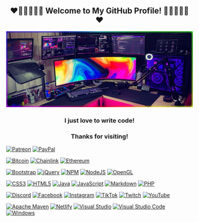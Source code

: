 <h2 align="center">❤️🧡💛💚💙💜 Welcome to My GitHub Profile! 💜💙💚💛🧡❤️</h2>

[![MiahFuta Profile Banner](https://github.com/MiahFuta/miahfuta/blob/main/header.jpg)](https://miahfuta.com)

<h3 align="center">I just love to write code!</h3>

<h3 align="center">Thanks for visiting!</h3>
  
  
[![Patreon](https://img.shields.io/badge/Patreon-F96854?style=for-the-badge&logo=patreon&logoColor=white)](https://www.patreon.com/miahfuta) [![PayPal](https://img.shields.io/badge/PayPal-00457C?style=for-the-badge&logo=paypal&logoColor=white)](https://www.paypal.me/sowhoyou)  
  
[![Bitcoin](https://img.shields.io/badge/Bitcoin-000?style=for-the-badge&logo=bitcoin&logoColor=white)](https://www.miahfuta.com/#donations) [![Chainlink](https://img.shields.io/badge/Chainlink-375BD2?style=for-the-badge&logo=Chainlink&logoColor=white)](https://www.miahfuta.com/#donations) [![Ethereum](https://img.shields.io/badge/Ethereum-3C3C3D?style=for-the-badge&logo=Ethereum&logoColor=white)](https://www.miahfuta.com/#donations)  
  
[![Bootstrap](https://img.shields.io/badge/bootstrap-%23563D7C.svg?style=for-the-badge&logo=bootstrap&logoColor=white)](#) [![jQuery](https://img.shields.io/badge/jquery-%230769AD.svg?style=for-the-badge&logo=jquery&logoColor=white)](#) [![NPM](https://img.shields.io/badge/NPM-%23000000.svg?style=for-the-badge&logo=npm&logoColor=white)](#) [![NodeJS](https://img.shields.io/badge/node.js-6DA55F?style=for-the-badge&logo=node.js&logoColor=white)](#) [![OpenGL](https://img.shields.io/badge/OpenGL-%23FFFFFF.svg?style=for-the-badge&logo=opengl)](#)  
  
[![CSS3](https://img.shields.io/badge/css3-%231572B6.svg?style=for-the-badge&logo=css3&logoColor=white)](#) [![HTML5](https://img.shields.io/badge/html5-%23E34F26.svg?style=for-the-badge&logo=html5&logoColor=white)](#) [![Java](https://img.shields.io/badge/java-%23ED8B00.svg?style=for-the-badge&logo=java&logoColor=white)](#) [![JavaScript](https://img.shields.io/badge/javascript-%23323330.svg?style=for-the-badge&logo=javascript&logoColor=%23F7DF1E)](#) [![Markdown](https://img.shields.io/badge/markdown-%23000000.svg?style=for-the-badge&logo=markdown&logoColor=white)](#) [![PHP](https://img.shields.io/badge/php-%23777BB4.svg?style=for-the-badge&logo=php&logoColor=white)](#)  
  
[![Discord](https://img.shields.io/badge/Discord-%237289DA.svg?style=for-the-badge&logo=discord&logoColor=white)](https://discord.com/invite/GcamNAu) [![Facebook](https://img.shields.io/badge/Facebook-%231877F2.svg?style=for-the-badge&logo=Facebook&logoColor=white)](https://www.facebook.com/miahfuta) [![Instagram](https://img.shields.io/badge/Instagram-%23E4405F.svg?style=for-the-badge&logo=Instagram&logoColor=white)](https://www.instagram.com/miahfuta/) [![TikTok](https://img.shields.io/badge/TikTok-%23000000.svg?style=for-the-badge&logo=TikTok&logoColor=white)](https://www.tiktok.com/@miahfuta) [![Twitch](https://img.shields.io/badge/Twitch-%239146FF.svg?style=for-the-badge&logo=Twitch&logoColor=white)](https://www.twitch.tv/miahfuta) [![YouTube](https://img.shields.io/badge/YouTube-%23FF0000.svg?style=for-the-badge&logo=YouTube&logoColor=white)](https://www.youtube.com/MiahFuta)  
  
[![Apache Maven](https://img.shields.io/badge/Apache%20Maven-C71A36?style=for-the-badge&logo=Apache%20Maven&logoColor=white)](#) [![Netlify](https://img.shields.io/badge/netlify-%23000000.svg?style=for-the-badge&logo=netlify&logoColor=#00C7B7)](#) [![Visual Studio](https://img.shields.io/badge/Visual%20Studio-5C2D91.svg?style=for-the-badge&logo=visual-studio&logoColor=white)](#) [![Visual Studio Code](https://img.shields.io/badge/Visual%20Studio%20Code-0078d7.svg?style=for-the-badge&logo=visual-studio-code&logoColor=white)](#) [![Windows](https://img.shields.io/badge/Windows-0078D6?style=for-the-badge&logo=windows&logoColor=white)](#) 
